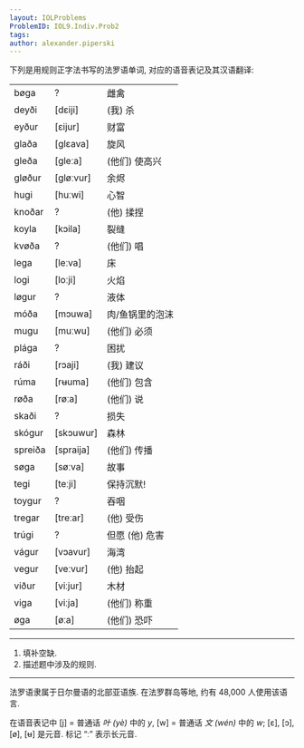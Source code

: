 ```yaml
---
layout: IOLProblems
ProblemID: IOL9.Indiv.Prob2
tags:
author: alexander.piperski
---
```


下列是用规则正字法书写的法罗语单词, 对应的语音表记及其汉语翻译:

<table>
<tr><td>bøga</td><td>?</td><td>雌禽</td></tr>
<tr><td>deyði</td><td>[dɛiji]</td><td>(我) 杀</td></tr>
<tr><td>eyður</td><td>[ɛijur]</td><td>财富</td></tr>
<tr><td>glaða</td><td>[glɛava]</td><td>旋风</td></tr>
<tr><td>gleða</td><td>[gleːa]</td><td>(他们) 使高兴</td></tr>
<tr><td>gløður</td><td>[gløːvur]</td><td>余烬</td></tr>
<tr><td>hugi</td><td>[huːwi]</td><td>心智</td></tr>
<tr><td>knoðar</td><td>?</td><td>(他) 揉捏</td></tr>
<tr><td>koyla</td><td>[kɔila]</td><td>裂缝</td></tr>
<tr><td>kvøða</td><td>?</td><td>(他们) 唱</td></tr>
<tr><td>lega</td><td>[leːva]</td><td>床</td></tr>
<tr><td>logi</td><td>[loːji]</td><td>火焰</td></tr>
<tr><td>løgur</td><td>?</td><td>液体</td></tr>
<tr><td>móða</td><td>[mɔuwa]</td><td>肉/鱼锅里的泡沫</td></tr>
<tr><td>mugu</td><td>[muːwu]</td><td>(他们) 必须</td></tr>
<tr><td>plága</td><td>?</td><td>困扰</td></tr>
<tr><td>ráði</td><td>[rɔaji]</td><td>(我) 建议</td></tr>
<tr><td>rúma</td><td>[rʉuma]</td><td>(他们) 包含</td></tr>
<tr><td>røða</td><td>[røːa]</td><td>(他们) 说</td></tr>
<tr><td>skaði</td><td>?</td><td>损失</td></tr>
<tr><td>skógur</td><td>[skɔuwur]</td><td>森林</td></tr>
<tr><td>spreiða</td><td>[spraija]</td><td>(他们) 传播</td></tr>
<tr><td>søga</td><td>[søːva]</td><td>故事</td></tr>
<tr><td>tegi</td><td>[teːji]</td><td>保持沉默!</td></tr>
<tr><td>toygur</td><td>?</td><td>吞咽</td></tr>
<tr><td>tregar</td><td>[treːar]</td><td>(他) 受伤</td></tr>
<tr><td>trúgi</td><td>?</td><td>但愿 (他) 危害</td></tr>
<tr><td>vágur</td><td>[vɔavur]</td><td>海湾</td></tr>
<tr><td>vegur</td><td>[veːvur]</td><td>(他) 抬起</td></tr>
<tr><td>viður</td><td>[viːjur]</td><td>木材</td></tr>
<tr><td>viga</td><td>[viːja]</td><td>(他们) 称重</td></tr>
<tr><td>øga</td><td>[øːa]</td><td>(他们) 恐吓</td></tr>
</table>

---

1. 填补空缺.
2. 描述题中涉及的规则.

---

法罗语隶属于日尔曼语的北部亚语族. 在法罗群岛等地, 约有 48,000 人使用该语言.

在语音表记中 [j] = 普通话 *叶 (yè)* 中的 *y*, [w] = 普通话 *文 (wén)* 中的 *w*; [ɛ], [ɔ], [ø], [ʉ] 是元音. 标记 “ː” 表示长元音.